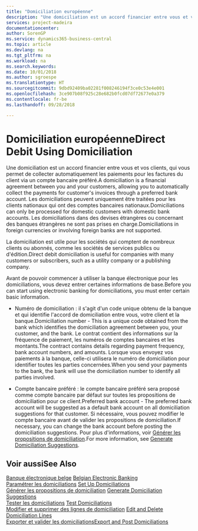 ```yaml
---
title: "Domiciliation européenne"
description: "Une domiciliation est un accord financier entre vous et vos clients, qui vous permet de collecter automatiquement les paiements pour les factures du client via un compte bancaire préféré. Les domiciliations peuvent uniquement être traitées pour les clients nationaux qui ont des comptes bancaires nationaux."
services: project-madeira
documentationcenter: 
author: SorenGP
ms.service: dynamics365-business-central
ms.topic: article
ms.devlang: na
ms.tgt_pltfrm: na
ms.workload: na
ms.search.keywords: 
ms.date: 10/01/2018
ms.author: sgroespe
ms.translationtype: HT
ms.sourcegitcommit: 9dbd92409ba02281f008246194f3ce0c53e4e001
ms.openlocfilehash: 3ce907b08f925c28e682b0fcd07df72677e0a379
ms.contentlocale: fr-be
ms.lasthandoff: 09/28/2018

---
```

# <a name="direct-debit-using-domiciliation"></a><span data-ttu-id="f6778-104">Domiciliation européenne</span><span class="sxs-lookup"><span data-stu-id="f6778-104">Direct Debit Using Domiciliation</span></span>
<span data-ttu-id="f6778-105">Une domiciliation est un accord financier entre vous et vos clients, qui vous permet de collecter automatiquement les paiements pour les factures du client via un compte bancaire préféré.</span><span class="sxs-lookup"><span data-stu-id="f6778-105">A domiciliation is a financial agreement between you and your customers, allowing you to automatically collect the payments for customer's invoices through a preferred bank account.</span></span> <span data-ttu-id="f6778-106">Les domiciliations peuvent uniquement être traitées pour les clients nationaux qui ont des comptes bancaires nationaux.</span><span class="sxs-lookup"><span data-stu-id="f6778-106">Domiciliations can only be processed for domestic customers with domestic bank accounts.</span></span> <span data-ttu-id="f6778-107">Les domiciliations dans des devises étrangères ou concernant des banques étrangères ne sont pas prises en charge.</span><span class="sxs-lookup"><span data-stu-id="f6778-107">Domiciliations in foreign currencies or involving foreign banks are not supported.</span></span>  

<span data-ttu-id="f6778-108">La domiciliation est utile pour les sociétés qui comptent de nombreux clients ou abonnés, comme les sociétés de services publics ou d'édition.</span><span class="sxs-lookup"><span data-stu-id="f6778-108">Direct debit domiciliation is useful for companies with many customers or subscribers, such as a utility company or a publishing company.</span></span>  

<span data-ttu-id="f6778-109">Avant de pouvoir commencer à utiliser la banque électronique pour les domiciliations, vous devez entrer certaines informations de base.</span><span class="sxs-lookup"><span data-stu-id="f6778-109">Before you can start using electronic banking for domiciliations, you must enter certain basic information.</span></span>  

- <span data-ttu-id="f6778-110">Numéro de domiciliation : il s'agit d'un code unique obtenu de la banque et qui identifie l'accord de domiciliation entre vous, votre client et la banque.</span><span class="sxs-lookup"><span data-stu-id="f6778-110">Domiciliation number - This is a unique code obtained from the bank which identifies the domiciliation agreement between you, your customer, and the bank.</span></span> <span data-ttu-id="f6778-111">Le contrat contient des informations sur la fréquence de paiement, les numéros de comptes bancaires et les montants.</span><span class="sxs-lookup"><span data-stu-id="f6778-111">The contract contains details regarding payment frequency, bank account numbers, and amounts.</span></span> <span data-ttu-id="f6778-112">Lorsque vous envoyez vos paiements à la banque, celle-ci utilisera le numéro de domiciliation pour identifier toutes les parties concernées.</span><span class="sxs-lookup"><span data-stu-id="f6778-112">When you send your payments to the bank, the bank will use the domiciliation number to identify all parties involved.</span></span>  

- <span data-ttu-id="f6778-113">Compte bancaire préféré : le compte bancaire préféré sera proposé comme compte bancaire par défaut sur toutes les propositions de domiciliation pour ce client.</span><span class="sxs-lookup"><span data-stu-id="f6778-113">Preferred bank account - The preferred bank account will be suggested as a default bank account on all domiciliation suggestions for that customer.</span></span> <span data-ttu-id="f6778-114">Si nécessaire, vous pouvez modifier le compte bancaire avant de valider les propositions de domiciliation.</span><span class="sxs-lookup"><span data-stu-id="f6778-114">If necessary, you can change the bank account before posting the domiciliation suggestions.</span></span> <span data-ttu-id="f6778-115">Pour plus d'informations, voir [Générer les propositions de domiciliation](how-to-generate-domiciliation-suggestions.md).</span><span class="sxs-lookup"><span data-stu-id="f6778-115">For more information, see [Generate Domiciliation Suggestions](how-to-generate-domiciliation-suggestions.md).</span></span>  

## <a name="see-also"></a><span data-ttu-id="f6778-116">Voir aussi</span><span class="sxs-lookup"><span data-stu-id="f6778-116">See Also</span></span>  
 <span data-ttu-id="f6778-117">[Banque électronique belge](belgian-electronic-banking.md) </span><span class="sxs-lookup"><span data-stu-id="f6778-117">[Belgian Electronic Banking](belgian-electronic-banking.md) </span></span>  
 <span data-ttu-id="f6778-118">[Paramétrer les domiciliations](how-to-set-up-domiciliations.md) </span><span class="sxs-lookup"><span data-stu-id="f6778-118">[Set Up Domiciliations](how-to-set-up-domiciliations.md) </span></span>  
 <span data-ttu-id="f6778-119">[Générer les propositions de domiciliation](how-to-generate-domiciliation-suggestions.md) </span><span class="sxs-lookup"><span data-stu-id="f6778-119">[Generate Domiciliation Suggestions](how-to-generate-domiciliation-suggestions.md) </span></span>  
 <span data-ttu-id="f6778-120">[Tester les domiciliations](how-to-test-domiciliations.md) </span><span class="sxs-lookup"><span data-stu-id="f6778-120">[Test Domiciliations](how-to-test-domiciliations.md) </span></span>  
 <span data-ttu-id="f6778-121">[Modifier et supprimer des lignes de domiciliation](how-to-edit-and-delete-domiciliation-lines.md) </span><span class="sxs-lookup"><span data-stu-id="f6778-121">[Edit and Delete Domiciliation Lines](how-to-edit-and-delete-domiciliation-lines.md) </span></span>  
 [<span data-ttu-id="f6778-122">Exporter et valider les domiciliations</span><span class="sxs-lookup"><span data-stu-id="f6778-122">Export and Post Domiciliations</span></span>](how-to-export-and-post-domiciliations.md)


